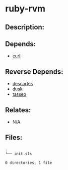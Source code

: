 # ruby-rvm

## Description:



## Depends:

  -  [curl](salt/curl)

## Reverse Depends:

  -  [descartes](salt/descartes)
  -  [dusk](salt/dusk)
  -  [tasseo](salt/tasseo)

## Relates:

  -  N/A

## Files:

```bash
.
└── init.sls

0 directories, 1 file
```
